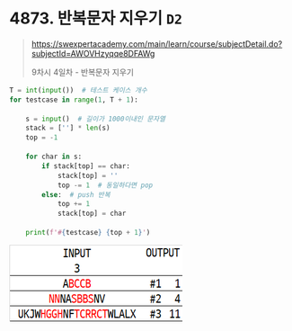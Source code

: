 # 4873. 반복문자 지우기 `D2`

> https://swexpertacademy.com/main/learn/course/subjectDetail.do?subjectId=AWOVHzyqqe8DFAWg
>
> 9차시 4일차 - 반복문자 지우기

```python
T = int(input())  # 테스트 케이스 개수
for testcase in range(1, T + 1):

    s = input()  # 길이가 1000이내인 문자열
    stack = [''] * len(s)
    top = -1

    for char in s:
        if stack[top] == char:
            stack[top] = ''
            top -= 1  # 동일하다면 pop
        else:  # push 반복
            top += 1
            stack[top] = char

    print(f'#{testcase} {top + 1}')
```

![4873](README.assets/4873.png)